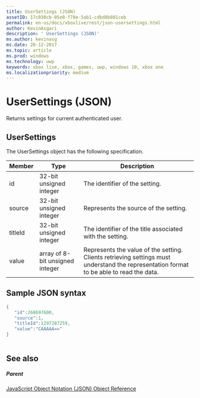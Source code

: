 ```yaml
---
title: UserSettings (JSON)
assetID: 17c030cb-05e0-f78e-5ab1-cdbd8b801ceb
permalink: en-us/docs/xboxlive/rest/json-usersettings.html
author: KevinAsgari
description: ' UserSettings (JSON)'
ms.author: kevinasg
ms.date: 20-12-2017
ms.topic: article
ms.prod: windows
ms.technology: uwp
keywords: xbox live, xbox, games, uwp, windows 10, xbox one
ms.localizationpriority: medium
---
```



# UserSettings (JSON)
Returns settings for current authenticated user. 
<a id="ID4EN"></a>

 
## UserSettings
 
The UserSettings object has the following specification.
 
| Member| Type| Description| 
| --- | --- | --- | 
| id| 32-bit unsigned integer| The identifier of the setting.| 
| source| 32-bit unsigned integer| Represents the source of the setting. | 
| titleId| 32-bit unsigned integer| The identifier of the title associated with the setting. | 
| value| array of 8-bit unsigned integer| Represents the value of the setting. Clients retrieving settings must understand the representation format to be able to read the data. | 
  
<a id="ID4EJC"></a>

 
## Sample JSON syntax
 

```cpp
{
   "id":268697600,
   "source":1,
   "titleId":1297287259,
   "value":"CAAAAA=="
}
    
```

  
<a id="ID4ESC"></a>

 
## See also
 
<a id="ID4EUC"></a>

 
##### Parent 

[JavaScript Object Notation (JSON) Object Reference](atoc-xboxlivews-reference-json.md)

   